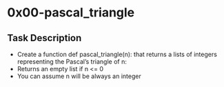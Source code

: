# 0x00-pascal_triangle

## Task Description

- Create a function def pascal_triangle(n): that returns a lists of integers representing the Pascal’s triangle of n:
- Returns an empty list if n <= 0
- You can assume n will be always an integer
